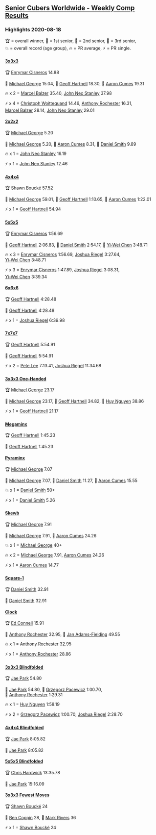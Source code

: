<style>table {white-space: nowrap;}</style>

## [Senior Cubers Worldwide - Weekly Comp Results](/scw-comp/results/)
### Highlights 2020-08-18

<span style="white-space: nowrap;">🏆 = overall winner</span>, <span style="white-space: nowrap;">🥇 = 1st senior</span>, <span style="white-space: nowrap;">🥈 = 2nd senior</span>, <span style="white-space: nowrap;">🥉 = 3rd senior</span>, <span style="white-space: nowrap;">💥 = overall record (age group)</span>, <span style="white-space: nowrap;">🔥 = PR average</span>, <span style="white-space: nowrap;">⚡ = PR single</span>.

#### [3x3x3](333.md)

<span style="white-space: nowrap;">🏆 [Enrymar Cisneros](../../persons/enrymar_cisneros/333.md) 14.88</span>

<span style="white-space: nowrap;">🥇 [Michael George](../../persons/michael_george/333.md) 15.04</span>, <span style="white-space: nowrap;">🥈 [Geoff Hartnell](../../persons/geoff_hartnell/333.md) 18.30</span>, <span style="white-space: nowrap;">🥉 [Aaron Cumes](../../persons/aaron_cumes/333.md) 19.31</span>

🔥 x 2 = <span style="white-space: nowrap;">[Marcel Balzer](../../persons/marcel_balzer/333.md) 35.40</span>, <span style="white-space: nowrap;">[John Neo Stanley](../../persons/john_neo_stanley/333.md) 37.98</span>

⚡ x 4 = <span style="white-space: nowrap;">[Christoph Woittequand](../../persons/christoph_woittequand/333.md) 14.46</span>, <span style="white-space: nowrap;">[Anthony Rochester](../../persons/anthony_rochester/333.md) 16.31</span>, <span style="white-space: nowrap;">[Marcel Balzer](../../persons/marcel_balzer/333.md) 28.14</span>, <span style="white-space: nowrap;">[John Neo Stanley](../../persons/john_neo_stanley/333.md) 29.01</span>

#### [2x2x2](222.md)

<span style="white-space: nowrap;">🏆 [Michael George](../../persons/michael_george/222.md) 5.20</span>

<span style="white-space: nowrap;">🥇 [Michael George](../../persons/michael_george/222.md) 5.20</span>, <span style="white-space: nowrap;">🥈 [Aaron Cumes](../../persons/aaron_cumes/222.md) 8.31</span>, <span style="white-space: nowrap;">🥉 [Daniel Smith](../../persons/daniel_smith/222.md) 9.89</span>

🔥 x 1 = <span style="white-space: nowrap;">[John Neo Stanley](../../persons/john_neo_stanley/222.md) 16.19</span>

⚡ x 1 = <span style="white-space: nowrap;">[John Neo Stanley](../../persons/john_neo_stanley/222.md) 12.46</span>

#### [4x4x4](444.md)

<span style="white-space: nowrap;">🏆 [Shawn Boucké](../../persons/shawn_boucke/444.md) 57.52</span>

<span style="white-space: nowrap;">🥇 [Michael George](../../persons/michael_george/444.md) 59.01</span>, <span style="white-space: nowrap;">🥈 [Geoff Hartnell](../../persons/geoff_hartnell/444.md) 1:10.65</span>, <span style="white-space: nowrap;">🥉 [Aaron Cumes](../../persons/aaron_cumes/444.md) 1:22.01</span>

⚡ x 1 = <span style="white-space: nowrap;">[Geoff Hartnell](../../persons/geoff_hartnell/444.md) 54.94</span>

#### [5x5x5](555.md)

<span style="white-space: nowrap;">🏆 [Enrymar Cisneros](../../persons/enrymar_cisneros/555.md) 1:56.69</span>

<span style="white-space: nowrap;">🥇 [Geoff Hartnell](../../persons/geoff_hartnell/555.md) 2:06.83</span>, <span style="white-space: nowrap;">🥈 [Daniel Smith](../../persons/daniel_smith/555.md) 2:54.17</span>, <span style="white-space: nowrap;">🥉 [Yi-Wei Chen](../../persons/yi_wei_chen/555.md) 3:48.71</span>

🔥 x 3 = <span style="white-space: nowrap;">[Enrymar Cisneros](../../persons/enrymar_cisneros/555.md) 1:56.69</span>, <span style="white-space: nowrap;">[Joshua Riegel](../../persons/joshua_riegel/555.md) 3:27.64</span>, <span style="white-space: nowrap;">[Yi-Wei Chen](../../persons/yi_wei_chen/555.md) 3:48.71</span>

⚡ x 3 = <span style="white-space: nowrap;">[Enrymar Cisneros](../../persons/enrymar_cisneros/555.md) 1:47.89</span>, <span style="white-space: nowrap;">[Joshua Riegel](../../persons/joshua_riegel/555.md) 3:08.31</span>, <span style="white-space: nowrap;">[Yi-Wei Chen](../../persons/yi_wei_chen/555.md) 3:39.34</span>

#### [6x6x6](666.md)

<span style="white-space: nowrap;">🏆 [Geoff Hartnell](../../persons/geoff_hartnell/666.md) 4:28.48</span>

<span style="white-space: nowrap;">🥇 [Geoff Hartnell](../../persons/geoff_hartnell/666.md) 4:28.48</span>

⚡ x 1 = <span style="white-space: nowrap;">[Joshua Riegel](../../persons/joshua_riegel/666.md) 6:39.98</span>

#### [7x7x7](777.md)

<span style="white-space: nowrap;">🏆 [Geoff Hartnell](../../persons/geoff_hartnell/777.md) 5:54.91</span>

<span style="white-space: nowrap;">🥇 [Geoff Hartnell](../../persons/geoff_hartnell/777.md) 5:54.91</span>

⚡ x 2 = <span style="white-space: nowrap;">[Pete Lee](../../persons/pete_lee/777.md) 7:13.41</span>, <span style="white-space: nowrap;">[Joshua Riegel](../../persons/joshua_riegel/777.md) 11:34.68</span>

#### [3x3x3 One-Handed](333oh.md)

<span style="white-space: nowrap;">🏆 [Michael George](../../persons/michael_george/333oh.md) 23.17</span>

<span style="white-space: nowrap;">🥇 [Michael George](../../persons/michael_george/333oh.md) 23.17</span>, <span style="white-space: nowrap;">🥈 [Geoff Hartnell](../../persons/geoff_hartnell/333oh.md) 34.82</span>, <span style="white-space: nowrap;">🥉 [Huy Nguyen](../../persons/huy_nguyen/333oh.md) 38.86</span>

⚡ x 1 = <span style="white-space: nowrap;">[Geoff Hartnell](../../persons/geoff_hartnell/333oh.md) 21.17</span>

#### [Megaminx](minx.md)

<span style="white-space: nowrap;">🏆 [Geoff Hartnell](../../persons/geoff_hartnell/minx.md) 1:45.23</span>

<span style="white-space: nowrap;">🥇 [Geoff Hartnell](../../persons/geoff_hartnell/minx.md) 1:45.23</span>

#### [Pyraminx](pyram.md)

<span style="white-space: nowrap;">🏆 [Michael George](../../persons/michael_george/pyram.md) 7.07</span>

<span style="white-space: nowrap;">🥇 [Michael George](../../persons/michael_george/pyram.md) 7.07</span>, <span style="white-space: nowrap;">🥈 [Daniel Smith](../../persons/daniel_smith/pyram.md) 11.27</span>, <span style="white-space: nowrap;">🥉 [Aaron Cumes](../../persons/aaron_cumes/pyram.md) 15.55</span>

💥 x 1 = <span style="white-space: nowrap;">[Daniel Smith](../../persons/daniel_smith/pyram.md) 50+</span>

⚡ x 1 = <span style="white-space: nowrap;">[Daniel Smith](../../persons/daniel_smith/pyram.md) 5.26</span>

#### [Skewb](skewb.md)

<span style="white-space: nowrap;">🏆 [Michael George](../../persons/michael_george/skewb.md) 7.91</span>

<span style="white-space: nowrap;">🥇 [Michael George](../../persons/michael_george/skewb.md) 7.91</span>, <span style="white-space: nowrap;">🥈 [Aaron Cumes](../../persons/aaron_cumes/skewb.md) 24.26</span>

💥 x 1 = <span style="white-space: nowrap;">[Michael George](../../persons/michael_george/skewb.md) 40+</span>

🔥 x 2 = <span style="white-space: nowrap;">[Michael George](../../persons/michael_george/skewb.md) 7.91</span>, <span style="white-space: nowrap;">[Aaron Cumes](../../persons/aaron_cumes/skewb.md) 24.26</span>

⚡ x 1 = <span style="white-space: nowrap;">[Aaron Cumes](../../persons/aaron_cumes/skewb.md) 14.77</span>

#### [Square-1](sq1.md)

<span style="white-space: nowrap;">🏆 [Daniel Smith](../../persons/daniel_smith/sq1.md) 32.91</span>

<span style="white-space: nowrap;">🥇 [Daniel Smith](../../persons/daniel_smith/sq1.md) 32.91</span>

#### [Clock](clock.md)

<span style="white-space: nowrap;">🏆 [Ed Connell](../../persons/ed_connell/clock.md) 15.91</span>

<span style="white-space: nowrap;">🥇 [Anthony Rochester](../../persons/anthony_rochester/clock.md) 32.95</span>, <span style="white-space: nowrap;">🥈 [Jan Adams-Fielding](../../persons/jan_adams_fielding/clock.md) 49.55</span>

🔥 x 1 = <span style="white-space: nowrap;">[Anthony Rochester](../../persons/anthony_rochester/clock.md) 32.95</span>

⚡ x 1 = <span style="white-space: nowrap;">[Anthony Rochester](../../persons/anthony_rochester/clock.md) 28.86</span>

#### [3x3x3 Blindfolded](333bf.md)

<span style="white-space: nowrap;">🏆 [Jae Park](../../persons/jae_park/333bf.md) 54.80</span>

<span style="white-space: nowrap;">🥇 [Jae Park](../../persons/jae_park/333bf.md) 54.80</span>, <span style="white-space: nowrap;">🥈 [Grzegorz Pacewicz](../../persons/grzegorz_pacewicz/333bf.md) 1:00.70</span>, <span style="white-space: nowrap;">🥉 [Anthony Rochester](../../persons/anthony_rochester/333bf.md) 1:29.31</span>

🔥 x 1 = <span style="white-space: nowrap;">[Huy Nguyen](../../persons/huy_nguyen/333bf.md) 1:58.19</span>

⚡ x 2 = <span style="white-space: nowrap;">[Grzegorz Pacewicz](../../persons/grzegorz_pacewicz/333bf.md) 1:00.70</span>, <span style="white-space: nowrap;">[Joshua Riegel](../../persons/joshua_riegel/333bf.md) 2:28.70</span>

#### [4x4x4 Blindfolded](444bf.md)

<span style="white-space: nowrap;">🏆 [Jae Park](../../persons/jae_park/444bf.md) 8:05.82</span>

<span style="white-space: nowrap;">🥇 [Jae Park](../../persons/jae_park/444bf.md) 8:05.82</span>

#### [5x5x5 Blindfolded](555bf.md)

<span style="white-space: nowrap;">🏆 [Chris Hardwick](../../persons/chris_hardwick/555bf.md) 13:35.78</span>

<span style="white-space: nowrap;">🥇 [Jae Park](../../persons/jae_park/555bf.md) 15:16.09</span>

#### [3x3x3 Fewest Moves](333fm.md)

<span style="white-space: nowrap;">🏆 [Shawn Boucké](../../persons/shawn_boucke/333fm.md) 24</span>

<span style="white-space: nowrap;">🥇 [Ben Coppin](../../persons/ben_coppin/333fm.md) 28</span>, <span style="white-space: nowrap;">🥈 [Mark Rivers](../../persons/mark_rivers/333fm.md) 36</span>

⚡ x 1 = <span style="white-space: nowrap;">[Shawn Boucké](../../persons/shawn_boucke/333fm.md) 24</span>


<!-- Global site tag (gtag.js) - Google Analytics -->
<script async src="https://www.googletagmanager.com/gtag/js?id=UA-86348435-3"></script>
<script>window.dataLayer = window.dataLayer || []; function gtag() {dataLayer.push(arguments);} gtag('js', new Date()); gtag('config', 'UA-86348435-3');</script>
